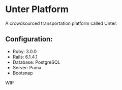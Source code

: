 # Unter Platform

A crowdsourced transportation platform called Unter.

## Configuration:

- Ruby: 3.0.0
- Rails: 6.1.4.1
- Database: PostgreSQL
- Server: Puma
- Bootsnap

WIP
